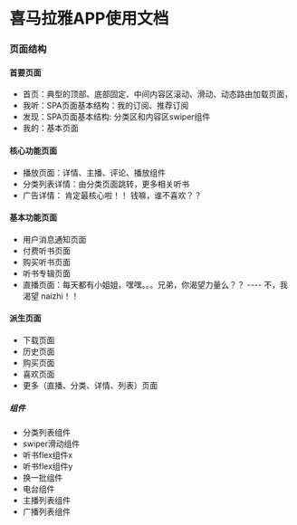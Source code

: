 # 喜马拉雅APP使用文档

### 页面结构
#### 首要页面
- 首页：典型的顶部、底部固定、中间内容区滚动、滑动、动态路由加载页面，
- 我听：SPA页面基本结构：我的订阅、推荐订阅
- 发现：SPA页面基本结构: 分类区和内容区swiper组件
- 我的：基本页面
#### 核心功能页面
- 播放页面：详情、主播、评论、播放组件
- 分类列表详情：由分类页面跳转，更多相关听书
- 广告详情： 肯定最核心啦！！ 钱嘛，谁不喜欢？？
#### 基本功能页面
- 用户消息通知页面
- 付费听书页面
- 购买听书页面
- 听书专辑页面
- 直播页面：每天都有小姐姐，嘿嘿。。。兄弟，你渴望力量么？？  ---- 不，我渴望 naizhi！！
#### 派生页面
- 下载页面
- 历史页面
- 购买页面
- 喜欢页面
- 更多（直播、分类、详情、列表）页面

##### 组件

- 分类列表组件
- swiper滑动组件
- 听书flex组件x
- 听书flex组件y
- 换一批组件
- 电台组件
- 主播列表组件
- 广播列表组件



